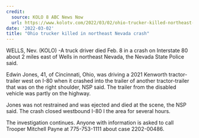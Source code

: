 ```yaml
---
credit:
  source: KOLO 8 ABC News Now
  url: https://www.kolotv.com/2022/03/02/ohio-trucker-killed-northeast-nevada-crash/
date: '2022-03-02'
title: "Ohio trucker killed in northeast Nevada crash"
---
```

WELLS, Nev. (KOLO) -A truck driver died Feb. 8 in a crash on Interstate 80 about 2 miles east of Wells in northeast Nevada, the Nevada State Police said.

Edwin Jones, 41, of Cincinnati, Ohio, was driving a 2021 Kenworth tractor-trailer west on I-80 when it crashed into the trailer of another tractor-trailer that was on the right shoulder, NSP said. The trailer from the disabled vehicle was partly on the highway.

Jones was not restrained and was ejected and died at the scene, the NSP said. The crash closed westbound I-80 I the area for several hours.

The investigation continues. Anyone with information is asked to call Trooper Mitchell Payne at 775-753-1111 about case 2202-00486.
